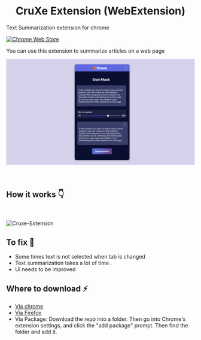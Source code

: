 <h1 align='center' >CruXe Extension (WebExtension)</h1>

Text Summarization extension for chrome

[![Chrome Web Store](https://img.shields.io/badge/Chrome-Extension-green.svg?style=flat-square)](https://chrome.google.com/webstore/detail/cruxe-summarise-text-usin/fbflpifoodcfknnolhnambbiekfjekmb?utm_source=chrome-ntp-icon)

You can use this extension to summarize articles on a web page

![Cruxe-Extension](images/extension.png)

<br/>

## How it works 👇
 
<br/>

![Cruxe-Extension](images/howitworks.gif)

## To fix 📢

-   Some times text is not selected when tab is changed
-   Text summarization takes a lot of time .
-   Ui needs to be improved 

## Where to download ⚡

* <a href='https://chrome.google.com/webstore/detail/cruxe-summarise-text-usin/fbflpifoodcfknnolhnambbiekfjekmb?utm_source=chrome-ntp-icon' target='_blank' > Via chrome</a>
* <a href='https://addons.mozilla.org/en-US/firefox/addon/cruxe-summarise-text-using-ai/?utm_source=addons.mozilla.org&utm_medium=referral&utm_content=search' target='_blank' > Via Firefox</a>
* Via Package: Download the repo into a folder. Then go into Chrome's extension settings, and click the "add package" prompt. Then find the folder and add it. 
